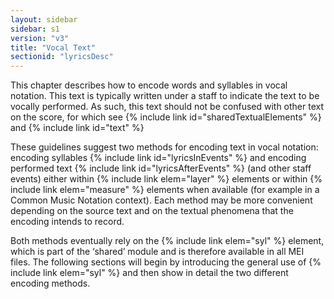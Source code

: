 ```yaml
---
layout: sidebar
sidebar: s1
version: "v3"
title: "Vocal Text"
sectionid: "lyricsDesc"
---
```


This chapter describes how to encode words and syllables in vocal notation. This text is typically written under a staff to indicate the text to be vocally performed. As such, this text should not be confused with other text on the score, for which see {% include link id="sharedTextualElements" %} and {% include link id="text" %} 

These guidelines suggest two methods for encoding text in vocal notation: encoding syllables {% include link id="lyricsInEvents" %} and encoding performed text {% include link id="lyricsAfterEvents" %} (and other staff events) either within {% include link elem="layer" %} elements or within {% include link elem="measure" %} elements when available (for example in a Common Music Notation context). Each method may be more convenient depending on the source text and on the textual phenomena that the encoding intends to record.

Both methods eventually rely on the {% include link elem="syl" %} element, which is part of the ‘shared’ module and is therefore available in all MEI files. The following sections will begin by introducing the general use of {% include link elem="syl" %} and then show in detail the two different encoding methods.
